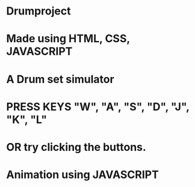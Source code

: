 # Drumproject
# Made using HTML, CSS, JAVASCRIPT
# A Drum set simulator
# PRESS KEYS "W", "A", "S", "D", "J", "K", "L"
# OR try clicking the buttons.
# Animation using JAVASCRIPT
